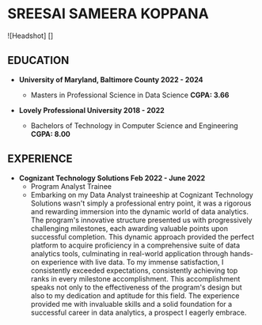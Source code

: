# SREESAI SAMEERA KOPPANA

![Headshot] []

## EDUCATION

- **University of Maryland, Baltimore County 2022 - 2024** 
  - Masters in Professional Science in Data Science **CGPA: 3.66**

- **Lovely Professional University 2018 - 2022**
  - Bachelors of Technology in Computer Science and Engineering **CGPA: 8.00**

## EXPERIENCE

- **Cognizant Technology Solutions Feb 2022 - June 2022**
  - Program Analyst Trainee
   - Embarking on my Data Analyst traineeship at Cognizant Technology Solutions wasn't simply a professional entry point, it was a rigorous and rewarding immersion into the dynamic world of data analytics. The program's innovative structure presented us with progressively challenging milestones, each awarding valuable points upon successful completion. This dynamic approach provided the perfect platform to acquire proficiency in a comprehensive suite of data analytics tools, culminating in real-world application through hands-on experience with live data. To my immense satisfaction, I consistently exceeded expectations, consistently achieving top ranks in every milestone accomplishment. This accomplishment speaks not only to the effectiveness of the program's design but also to my dedication and aptitude for this field. The experience provided me with invaluable skills and a solid foundation for a successful career in data analytics, a prospect I eagerly embrace.
